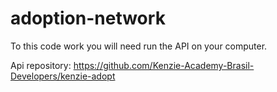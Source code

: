 # adoption-network
To this code work you will need run the API on your computer.

Api repository: https://github.com/Kenzie-Academy-Brasil-Developers/kenzie-adopt
